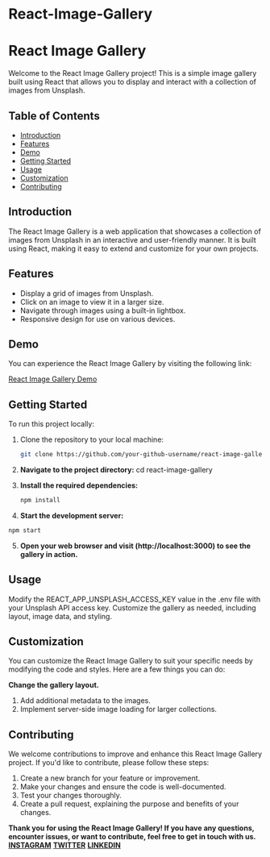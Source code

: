 # React-Image-Gallery
# React Image Gallery

Welcome to the React Image Gallery project! This is a simple image gallery built using React that allows you to display and interact with a collection of images from Unsplash.

## Table of Contents
- [Introduction](#introduction)
- [Features](#features)
- [Demo](#demo)
- [Getting Started](#getting-started)
- [Usage](#usage)
- [Customization](#customization)
- [Contributing](#contributing)

## Introduction

The React Image Gallery is a web application that showcases a collection of images from Unsplash in an interactive and user-friendly manner. It is built using React, making it easy to extend and customize for your own projects.

## Features

- Display a grid of images from Unsplash.
- Click on an image to view it in a larger size.
- Navigate through images using a built-in lightbox.
- Responsive design for use on various devices.

## Demo

You can experience the React Image Gallery by visiting the following link:

[React Image Gallery Demo](https://reactgalleryakash.netlify.app/)

## Getting Started

To run this project locally:

1. Clone the repository to your local machine:

   ```bash
   git clone https://github.com/your-github-username/react-image-gallery.git
   ```
1. **Navigate to the project directory:**
  cd react-image-gallery

2. **Install the required dependencies:**
    ```bash
   npm install
   ```
   
4.  **Start the development server:**
   ```bash
   npm start
   ```
5. **Open your web browser and visit (http://localhost:3000) to see the gallery in action.**

## Usage
Modify the REACT_APP_UNSPLASH_ACCESS_KEY value in the .env file with your Unsplash API access key.
Customize the gallery as needed, including layout, image data, and styling.

## Customization
You can customize the React Image Gallery to suit your specific needs by modifying the code and styles. Here are a few things you can do:

 **Change the gallery layout.**
1. Add additional metadata to the images.
2. Implement server-side image loading for larger collections.

## Contributing
   We welcome contributions to improve and enhance this React Image Gallery project. If you'd like to contribute, please follow these steps:
1. Create a new branch for your feature or improvement.
2. Make your changes and ensure the code is well-documented.
3. Test your changes thoroughly.
4. Create a pull request, explaining the purpose and benefits of your changes.


 **Thank you for using the React Image Gallery! If you have any questions, encounter issues, or want to contribute, feel free to get in touch with us.**
**[INSTAGRAM](https://www.instagram.com/codewithakash)**
**[TWITTER](https://twitter.com/akashrana03)**
**[LINKEDIN](https://www.linkedin.com/in/akashrana18/)**









     
